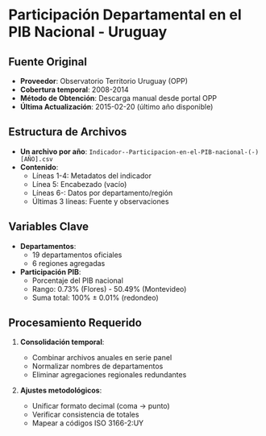 # Participación Departamental en el PIB Nacional - Uruguay

## Fuente Original
- **Proveedor**: Observatorio Territorio Uruguay (OPP)
- **Cobertura temporal**: 2008-2014
- **Método de Obtención**: Descarga manual desde portal OPP
- **Última Actualización**: 2015-02-20 (último año disponible)

## Estructura de Archivos
- **Un archivo por año**: `Indicador--Participacion-en-el-PIB-nacional-(-)[AÑO].csv`
- **Contenido**:
  - Líneas 1-4: Metadatos del indicador
  - Línea 5: Encabezado (vacío)
  - Líneas 6-: Datos por departamento/región
  - Últimas 3 líneas: Fuente y observaciones

## Variables Clave
- **Departamentos**:
  - 19 departamentos oficiales
  - 6 regiones agregadas
- **Participación PIB**:
  - Porcentaje del PIB nacional
  - Rango: 0.73% (Flores) - 50.49% (Montevideo)
  - Suma total: 100% ± 0.01% (redondeo)

## Procesamiento Requerido
1. **Consolidación temporal**:
   - Combinar archivos anuales en serie panel
   - Normalizar nombres de departamentos
   - Eliminar agregaciones regionales redundantes

2. **Ajustes metodológicos**:
   - Unificar formato decimal (coma → punto)
   - Verificar consistencia de totales
   - Mapear a códigos ISO 3166-2:UY
